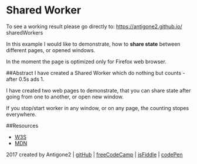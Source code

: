 # Shared Worker
To see a working result please go directly to: https://antigone2.github.io/ sharedWorkers

In this example I would like to demonstrate, how to **share state**  between different pages, or opened windows.

In the moment the page is optimized only for Firefox web browser.

##Abstract
I have created a Shared Worker which do nothing but counts - after 0.5s ads 1.

I have created two web pages to demonstrate, that you can share state after going from one to another, or open new window.

If you stop/start worker in any window, or on any page, the counting stopes everywhere.

##Resources
* [W3S](https://w3c.github.io/workers/#examples-3)
* [MDN](https://developer.mozilla.org/en-US/docs/Web/API/SharedWorker)


2017 created by Antigone2 | [gitHub](https://github.com/antigone2) | [freeCodeCamp](https://www.freecodecamp.com/antigone2) | [jsFiddle](https://jsfiddle.net/user/antigone2) | [codePen](https://codepen.io/antigone2)
